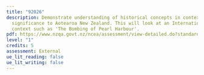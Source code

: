 ```yaml
---
title: "92026"
description: Demonstrate understanding of historical concepts in contexts of
  significance to Aotearoa New Zealand. This will look at an International
  context such as 'The Bombing of Pearl Harbour'.
pdf: https://www.nzqa.govt.nz/ncea/assessment/view-detailed.do?standardNumber=92026
level: "1"
credits: 5
assessment: External
ue_lit_reading: false
ue_lit_writing: false
---
```

